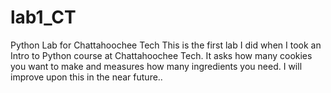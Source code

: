 # lab1_CT
Python Lab for Chattahoochee Tech
This is the first lab I did when I took an Intro to Python course at Chattahoochee Tech. It asks how many cookies you want to make and measures how many ingredients you need. I will improve upon this in the near future.. 
